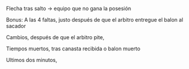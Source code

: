 Flecha tras salto -> equipo que no gana la posesión

Bonus: A las 4 faltas, justo después de que el arbitro entregue el balon al sacador

Cambios, después de que el arbitro pite,

Tiempos muertos, tras canasta recibida o balon muerto

Ultimos dos minutos,